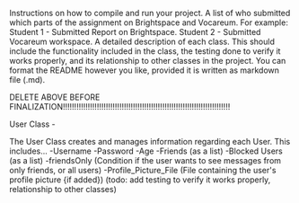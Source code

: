 Instructions on how to compile and run your project. 
A list of who submitted which parts of the assignment on Brightspace and Vocareum. 
For example: Student 1 - Submitted Report on Brightspace. Student 2 - Submitted Vocareum workspace.
A detailed description of each class. This should include the functionality included in the class, the testing done to verify it works properly, and its relationship to other classes in the project. 
You can format the README however you like, provided it is written as markdown file (.md). 

DELETE ABOVE BEFORE FINALIZATION!!!!!!!!!!!!!!!!!!!!!!!!!!!!!!!!!!!!!!!!!!!!!!!!!!!!!!!!!!!!!!!!!!!!!!!!!!


User Class -

The User Class creates and manages information regarding each User. This includes...
  -Username
  -Password
  -Age
  -Friends (as a list)
  -Blocked Users (as a list)
  -friendsOnly (Condition if the user wants to see messages from only friends, or all users)
  -Profile_Picture_File (File containing the user's profile picture {if added})
(todo: add testing to verify it works properly, relationship to other classes)

